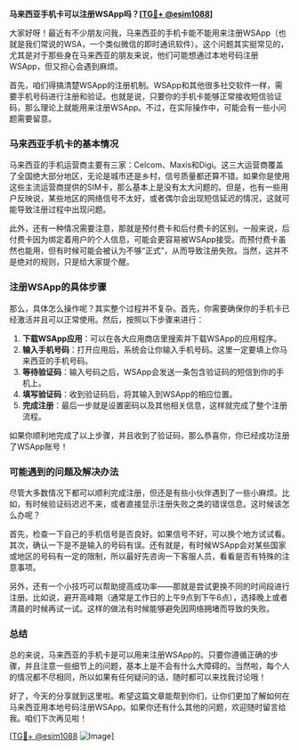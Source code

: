 **马来西亚手机卡可以注册WSApp吗？[[TG💪+ @esim1088](https://t.me/s/esim1088)]**

大家好呀！最近有不少朋友问我，马来西亚的手机卡能不能用来注册WSApp（也就是我们常说的WSA，一个类似微信的即时通讯软件）。这个问题其实挺常见的，尤其是对于那些身在马来西亚的朋友来说，他们可能想通过本地号码注册WSApp，但又担心会遇到麻烦。

首先，咱们得搞清楚WSApp的注册机制。WSApp和其他很多社交软件一样，需要手机号码进行注册和验证。也就是说，只要你的手机卡能够正常接收短信验证码，那么理论上就能用来注册WSApp。不过，在实际操作中，可能会有一些小问题需要留意。

### 马来西亚手机卡的基本情况

马来西亚的手机运营商主要有三家：Celcom、Maxis和Digi。这三大运营商覆盖了全国绝大部分地区，无论是城市还是乡村，信号质量都还算不错。如果你是使用这些主流运营商提供的SIM卡，那么基本上是没有太大问题的。但是，也有一些用户反映说，某些地区的网络信号不太好，或者偶尔会出现短信延迟的情况，这就可能导致注册过程中出现问题。

此外，还有一种情况需要注意，那就是预付费卡和后付费卡的区别。一般来说，后付费卡因为绑定着用户的个人信息，可能会更容易被WSApp接受。而预付费卡虽然也能用，但有时候可能会被认为不够“正式”，从而导致注册失败。当然，这并不是绝对的规则，只是给大家提个醒。

### 注册WSApp的具体步骤

那么，具体怎么操作呢？其实整个过程并不复杂。首先，你需要确保你的手机卡已经激活并且可以正常使用。然后，按照以下步骤来进行：

1. **下载WSApp应用**：可以在各大应用商店里搜索并下载WSApp的应用程序。
2. **输入手机号码**：打开应用后，系统会让你输入手机号码。这里一定要填上你马来西亚的手机号码。
3. **等待验证码**：输入号码之后，WSApp会发送一条包含验证码的短信到你的手机上。
4. **填写验证码**：收到验证码后，将其输入到WSApp的相应位置。
5. **完成注册**：最后一步就是设置密码以及其他相关信息，这样就完成了整个注册流程。

如果你顺利地完成了以上步骤，并且收到了验证码，那么恭喜你，你已经成功注册了WSApp账号！

### 可能遇到的问题及解决办法

尽管大多数情况下都可以顺利完成注册，但还是有些小伙伴遇到了一些小麻烦。比如，有时候验证码迟迟不来，或者直接显示注册失败之类的错误信息。这时候该怎么办呢？

首先，检查一下自己的手机信号是否良好。如果信号不好，可以换个地方试试看。其次，确认一下是不是输入的号码有误。还有就是，有时候WSApp会对某些国家或地区的号码有一定的限制，所以最好先咨询一下客服人员，看看是否有特殊的注意事项。

另外，还有一个小技巧可以帮助提高成功率——那就是尝试更换不同的时间段进行注册。比如说，避开高峰期（通常是工作日的上午9点到下午6点），选择晚上或者清晨的时候再试一试。这样的做法有时候能够避免因网络拥堵而导致的失败。

### 总结

总的来说，马来西亚的手机卡是可以用来注册WSApp的。只要你遵循正确的步骤，并且注意一些细节上的问题，基本上是不会有什么大障碍的。当然啦，每个人的情况都不尽相同，所以如果有任何疑问的话，随时都可以来找我讨论哦！

好了，今天的分享就到这里啦。希望这篇文章能帮到你们，让你们更加了解如何在马来西亚用本地号码注册WSApp。如果你还有什么其他的问题，欢迎随时留言给我。咱们下次再见啦！

[[TG💪+ @esim1088](https://t.me/s/esim1088) ![Image](https://i.postimg.cc/4NQfJmqS/Snipaste-2025-05-13-00-14-12.png)]